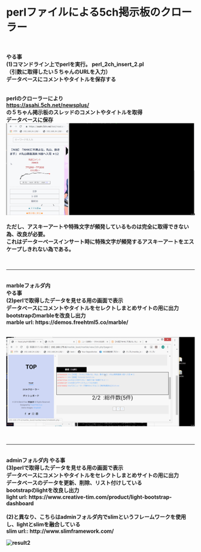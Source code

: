 # perlファイルによる5ch掲示板のクローラー
<br>

<b>やる事<b><br>
(1)コマンドライン上でperlを実行。
 perl_2ch_insert_2.pl 
<br>（引数に取得したい５ちゃんのURLを入力）
<br>データベースにコメントやタイトルを保存する

<br>perlのクローラーにより<br>
https://asahi.5ch.net/newsplus/<br>
の５ちゃん掲示板のスレッドのコメントやタイトルを取得<br>
データベースに保存
![result](https://github.com/yuki12020/images/blob/master/perl.gif)
<br>
<br>
ただし、アスキーアートや特殊文字が頻発しているものは完全に取得できない為、改良が必要。
<br>
これはデーターベースインサート時に特殊文字が頻発するアスキーアートをエスケープしきれない為である。
<br>

<br>
<hr>
<br>marbleフォルダ内<br>
<b>やる事<b><br>
(2)perlで取得したデータを見せる用の画面で表示
  <br>データベースにコメントやタイトルをセレクトしまとめサイトの用に出力
  <br>bootstrapのmarbleを改良し出力<br>
  marble url: https://demos.freehtml5.co/marble/<br>
  <br>
  
![result2](https://github.com/yuki12020/images/blob/master/view.gif)
 
<br>
<hr>
<br>adminフォルダ内
<b>やる事<b><br>
(3)perlで取得したデータを見せる用の画面で表示
  <br>データベースにコメントやタイトルをセレクトしまとめサイトの用に出力
  <br>データベースのデータを更新、削除、リスト付けしている
  <br>bootstrapのlightを改良し出力<br>
  light url: https://www.creative-tim.com/product/light-bootstrap-dashboard<br>
  <br>
  (2)と異なり、こちらはadminフォルダ内でslimというフレームワークを使用し、lightとslimを融合している<br>
  slim url::  http://www.slimframework.com/
  
![result2](https://github.com/yuki12020/images/blob/master/dash.gif)

